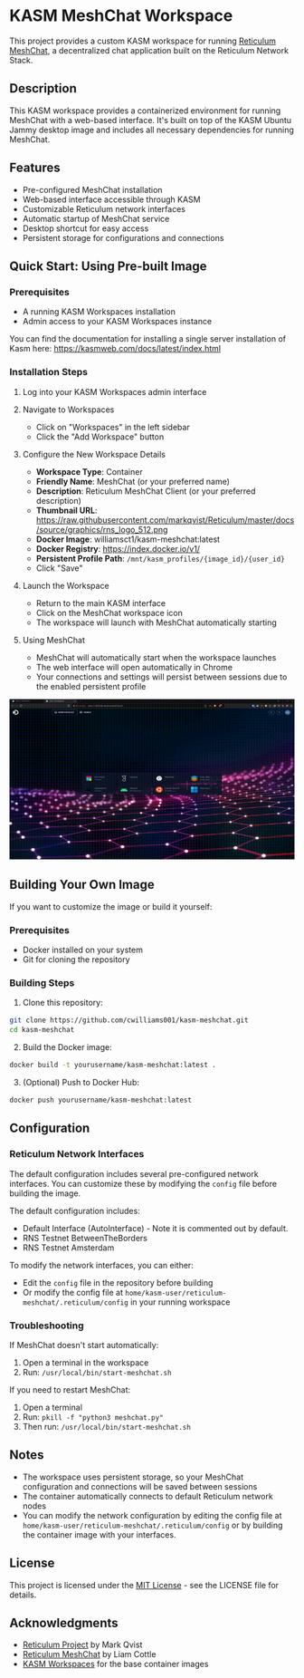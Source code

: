 
# KASM MeshChat Workspace

This project provides a custom KASM workspace for running [Reticulum MeshChat](https://github.com/liamcottle/reticulum-meshchat), a decentralized chat application built on the Reticulum Network Stack.

## Description

This KASM workspace provides a containerized environment for running MeshChat with a web-based interface. It's built on top of the KASM Ubuntu Jammy desktop image and includes all necessary dependencies for running MeshChat.

## Features

- Pre-configured MeshChat installation
- Web-based interface accessible through KASM
- Customizable Reticulum network interfaces
- Automatic startup of MeshChat service
- Desktop shortcut for easy access
- Persistent storage for configurations and connections

## Quick Start: Using Pre-built Image

### Prerequisites
- A running KASM Workspaces installation
- Admin access to your KASM Workspaces instance

You can find the documentation for installing a single server installation of Kasm here:
https://kasmweb.com/docs/latest/index.html

### Installation Steps

1. Log into your KASM Workspaces admin interface

2. Navigate to Workspaces
   - Click on "Workspaces" in the left sidebar
   - Click the "Add Workspace" button

3. Configure the New Workspace Details
   - **Workspace Type**: Container
   - **Friendly Name**: MeshChat (or your preferred name)
   - **Description**: Reticulum MeshChat Client (or your preferred description)
   - **Thumbnail URL**: https://raw.githubusercontent.com/markqvist/Reticulum/master/docs/source/graphics/rns_logo_512.png
   - **Docker Image**: williamsct1/kasm-meshchat:latest
   - **Docker Registry**: https://index.docker.io/v1/
   - **Persistent Profile Path**: `/mnt/kasm_profiles/{image_id}/{user_id}`
   - Click "Save"

4. Launch the Workspace
   - Return to the main KASM interface
   - Click on the MeshChat workspace icon
   - The workspace will launch with MeshChat automatically starting

5. Using MeshChat
   - MeshChat will automatically start when the workspace launches
   - The web interface will open automatically in Chrome
   - Your connections and settings will persist between sessions due to the enabled persistent profile

![MeshChat Demo](assets/kasm-meshchat-demo.gif)

## Building Your Own Image

If you want to customize the image or build it yourself:

### Prerequisites
- Docker installed on your system
- Git for cloning the repository

### Building Steps

1. Clone this repository:
```bash
git clone https://github.com/cwilliams001/kasm-meshchat.git
cd kasm-meshchat
```

2. Build the Docker image:
```bash
docker build -t yourusername/kasm-meshchat:latest .
```

3. (Optional) Push to Docker Hub:
```bash
docker push yourusername/kasm-meshchat:latest
```

## Configuration

### Reticulum Network Interfaces

The default configuration includes several pre-configured network interfaces. You can customize these by modifying the `config` file before building the image.

The default configuration includes:
- Default Interface (AutoInterface) - Note it is commented out by default.
- RNS Testnet BetweenTheBorders
- RNS Testnet Amsterdam

To modify the network interfaces, you can either:
- Edit the `config` file in the repository before building
- Or modify the config file at `home/kasm-user/reticulum-meshchat/.reticulum/config` in your running workspace

### Troubleshooting

If MeshChat doesn't start automatically:
1. Open a terminal in the workspace
2. Run: `/usr/local/bin/start-meshchat.sh`

If you need to restart MeshChat:
1. Open a terminal
2. Run: `pkill -f "python3 meshchat.py"`
3. Then run: `/usr/local/bin/start-meshchat.sh`

## Notes
- The workspace uses persistent storage, so your MeshChat configuration and connections will be saved between sessions
- The container automatically connects to default Reticulum network nodes
- You can modify the network configuration by editing the config file at `home/kasm-user/reticulum-meshchat/.reticulum/config` or by building the container image with your interfaces.

## License

This project is licensed under the [MIT License](LICENSE) - see the LICENSE file for details.

## Acknowledgments

- [Reticulum Project](https://github.com/markqvist/Reticulum) by Mark Qvist
- [Reticulum MeshChat](https://github.com/liamcottle/reticulum-meshchat) by Liam Cottle
- [KASM Workspaces](https://www.kasmweb.com/) for the base container images
